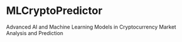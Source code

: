 # MLCryptoPredictor
Advanced AI and Machine Learning Models in Cryptocurrency Market Analysis and Prediction
